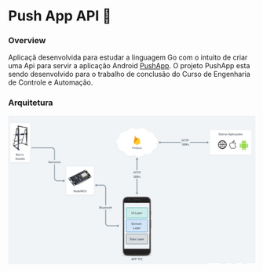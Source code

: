 # Push App API 💪

### Overview

Aplicaçã desenvolvida para estudar a linguagem Go com o intuito de criar uma Api para servir a aplicação Android [PushApp](https://github.com/henriquemelo01/push-app). 
O projeto PushApp esta sendo desenvolvido para o trabalho de conclusão do Curso de Engenharia de Controle e Automação.


### Arquitetura

![img.png](push_app_system_diagram.png)

